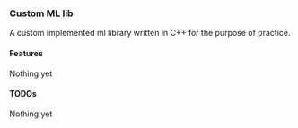 ### Custom ML lib

A custom implemented ml library written in C++ for the purpose of practice.

#### Features

Nothing yet

#### TODOs

Nothing yet